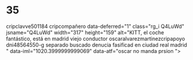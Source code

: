 # 35
cripclavve501184 cripcompañero data-deferred="1" class="rg_i Q4LuWd" jsname="Q4LuWd" width="317" height="159" alt="KITT, el coche fantástico, está en madrid viejo conductor oscaralvarezmartinezcripapoyo dni48564550-g  separado buscado denucia fasificad en ciudad real madrid " data-iml="1020.3999999999069" data-atf="oscar no manda prsion ">
